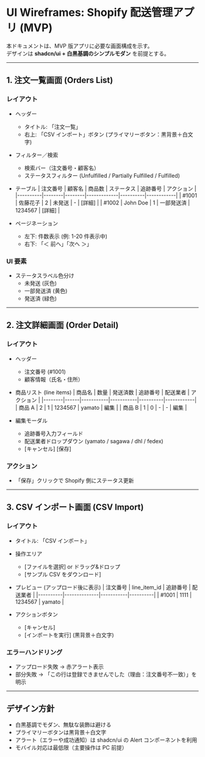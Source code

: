 # UI Wireframes: Shopify 配送管理アプリ (MVP)

本ドキュメントは、MVP 版アプリに必要な画面構成を示す。  
デザインは **shadcn/ui + 白黒基調のシンプルモダン** を前提とする。

---

## 1. 注文一覧画面 (Orders List)

### レイアウト

- ヘッダー

  - タイトル: 「注文一覧」
  - 右上: 「CSV インポート」ボタン (プライマリーボタン：黒背景＋白文字)

- フィルター／検索

  - 検索バー（注文番号・顧客名）
  - ステータスフィルター (Unfulfilled / Partially Fulfilled / Fulfilled)

- テーブル
  | 注文番号 | 顧客名 | 商品数 | ステータス | 追跡番号 | アクション |
  |----------|--------|--------|-------------|----------|------------|
  | #1001 | 佐藤花子 | 2 | 未発送 | - | [詳細] |
  | #1002 | John Doe | 1 | 一部発送済 | 1234567 | [詳細] |

- ページネーション
  - 左下: 件数表示 (例: 1-20 件表示中)
  - 右下: 「＜ 前へ」「次へ ＞」

### UI 要素

- ステータスラベル色分け
  - 未発送 (灰色)
  - 一部発送済 (黄色)
  - 発送済 (緑色)

---

## 2. 注文詳細画面 (Order Detail)

### レイアウト

- ヘッダー

  - 注文番号 (#1001)
  - 顧客情報（氏名・住所）

- 商品リスト (line items)
  | 商品名 | 数量 | 発送済数 | 追跡番号 | 配送業者 | アクション |
  |--------|------|-----------|-----------|----------|------------|
  | 商品 A | 2 | 1 | 1234567 | yamato | 編集 |
  | 商品 B | 1 | 0 | - | - | 編集 |

- 編集モーダル
  - 追跡番号入力フィールド
  - 配送業者ドロップダウン (yamato / sagawa / dhl / fedex)
  - [キャンセル] [保存]

### アクション

- 「保存」クリックで Shopify 側にステータス更新

---

## 3. CSV インポート画面 (CSV Import)

### レイアウト

- タイトル: 「CSV インポート」
- 操作エリア

  - [ファイルを選択] or ドラッグ&ドロップ
  - [サンプル CSV をダウンロード]

- プレビュー (アップロード後に表示)
  | 注文番号 | line_item_id | 追跡番号 | 配送業者 |
  |----------|--------------|-----------|----------|
  | #1001 | 1111 | 1234567 | yamato |

- アクションボタン
  - [キャンセル]
  - [インポートを実行] (黒背景＋白文字)

### エラーハンドリング

- アップロード失敗 → 赤アラート表示
- 部分失敗 → 「この行は登録できませんでした（理由：注文番号不一致）」を明示

---

## デザイン方針

- 白黒基調でモダン、無駄な装飾は避ける
- プライマリーボタンは黒背景＋白文字
- アラート（エラーや成功通知）は shadcn/ui の Alert コンポーネントを利用
- モバイル対応は最低限（主要操作は PC 前提）
